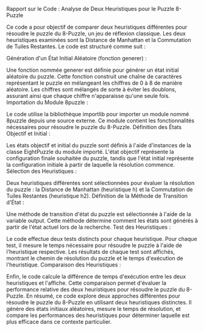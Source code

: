 Rapport sur le Code : Analyse de Deux Heuristiques pour le Puzzle 8-Puzzle

Ce code a pour objectif de comparer deux heuristiques différentes pour résoudre le puzzle du 8-Puzzle, un jeu de réflexion classique. Les deux heuristiques examinées sont la Distance de Manhattan et la Commutation de Tuiles Restantes. Le code est structuré comme suit :

Génération d'un État Initial Aléatoire (fonction generer) :

Une fonction nommée generer est définie pour générer un état initial aléatoire du puzzle.
Cette fonction construit une chaîne de caractères représentant le puzzle en mélangeant les chiffres de 0 à 8 de manière aléatoire.
Les chiffres sont mélangés de sorte à éviter les doublons, assurant ainsi que chaque chiffre n'apparaisse qu'une seule fois.
Importation du Module 8puzzle :

Le code utilise la bibliothèque importlib pour importer un module nommé 8puzzle depuis une source externe. Ce module contient les fonctionnalités nécessaires pour résoudre le puzzle du 8-Puzzle.
Définition des États Objectif et Initial :

Les états objectif et initial du puzzle sont définis à l'aide d'instances de la classe EightPuzzle du module importé.
L'état objectif représente la configuration finale souhaitée du puzzle, tandis que l'état initial représente la configuration initiale à partir de laquelle la résolution commence.
Sélection des Heuristiques :

Deux heuristiques différentes sont sélectionnées pour évaluer la résolution du puzzle : la Distance de Manhattan (heuristique h) et la Commutation de Tuiles Restantes (heuristique h2).
Définition de la Méthode de Transition d'État :

Une méthode de transition d'état du puzzle est sélectionnée à l'aide de la variable output. Cette méthode détermine comment les états sont générés à partir de l'état actuel lors de la recherche.
Test des Heuristiques :

Le code effectue deux tests distincts pour chaque heuristique.
Pour chaque test, il mesure le temps nécessaire pour résoudre le puzzle à l'aide de l'heuristique respective.
Les résultats de chaque test sont affichés, montrant le chemin de résolution du puzzle et le temps d'exécution de l'heuristique.
Comparaison des Heuristiques :

Enfin, le code calcule la différence de temps d'exécution entre les deux heuristiques et l'affiche.
Cette comparaison permet d'évaluer la performance relative des deux heuristiques pour résoudre le puzzle du 8-Puzzle.
En résumé, ce code explore deux approches différentes pour résoudre le puzzle du 8-Puzzle en utilisant deux heuristiques distinctes. Il génère des états initiaux aléatoires, mesure le temps de résolution, et compare les performances des heuristiques pour déterminer laquelle est plus efficace dans ce contexte particulier.